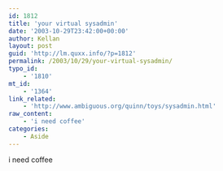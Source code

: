 ```yaml
---
id: 1812
title: 'your virtual sysadmin'
date: '2003-10-29T23:42:00+00:00'
author: Kellan
layout: post
guid: 'http://lm.quxx.info/?p=1812'
permalink: /2003/10/29/your-virtual-sysadmin/
typo_id:
    - '1810'
mt_id:
    - '1364'
link_related:
    - 'http://www.ambiguous.org/quinn/toys/sysadmin.html'
raw_content:
    - 'i need coffee'
categories:
    - Aside
---
```


i need coffee
